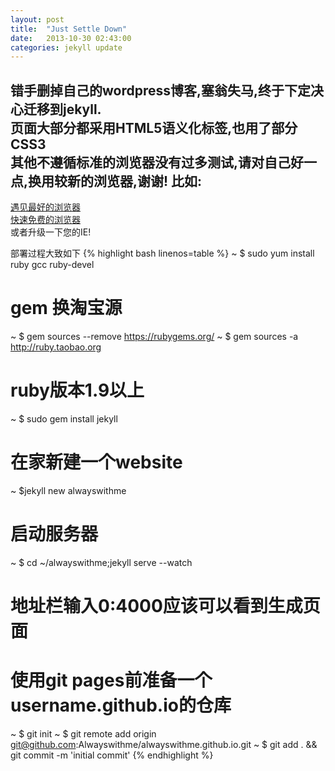 ```yaml
---
layout: post
title:  "Just Settle Down"
date:   2013-10-30 02:43:00
categories: jekyll update
---
```


错手删掉自己的wordpress博客,塞翁失马,终于下定决心迁移到jekyll.  
页面大部分都采用HTML5语义化标签,也用了部分CSS3  
其他不遵循标准的浏览器没有过多测试,请对自己好一点,换用较新的浏览器,谢谢!
比如:  
---
[遇见最好的浏览器][firefox]  
[快速免费的浏览器][chrome]  
或者升级一下您的IE!


部署过程大致如下
{% highlight bash  linenos=table %}
~ $ sudo yum install ruby gcc ruby-devel

# gem 换淘宝源
~ $ gem sources --remove https://rubygems.org/
~ $ gem sources -a http://ruby.taobao.org

# ruby版本1.9以上
~ $ sudo gem install jekyll

# 在家新建一个website
~ $jekyll new alwayswithme

# 启动服务器
~ $ cd ~/alwayswithme;jekyll serve --watch

# 地址栏输入0:4000应该可以看到生成页面

# 使用git pages前准备一个username.github.io的仓库
~ $ git init
~ $ git remote add origin git@github.com:Alwayswithme/alwayswithme.github.io.git
~ $ git add . && git commit -m 'initial commit'
{% endhighlight %}


[firefox]: http://www.mozilla.org/en-US/firefox/fx/
[chrome]: http://www.google.com/chrome